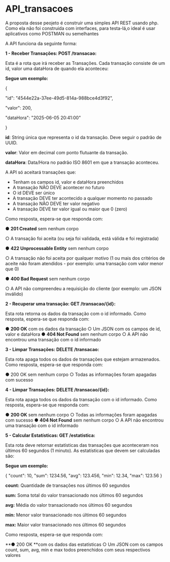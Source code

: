 # API_transacoes

A proposta desse peojeto é construir uma simples API REST usando php. Como ela não foi construida com interfaces, para testa-lá,o ideal é usar aplicativos como POSTMAN ou semelhantes

A API funciona da seguinte forma: 

**1 - Receber Transações: POST /transacao:**

Esta é a rota que irá receber as Transações. Cada transação consiste de um id, valor uma dataHora de quando ela aconteceu:

**Segue um exemplo:**

{
 
  "id": "4544e22a-37ee-49d5-814a-988bce4d3f92",
  
  "valor": 200,
  
  "dataHora": "2025-06-05 20:41:00"
  
}

**id**: String única que representa o id da transação. Deve seguir o padrão de UUID. 

**valor**: Valor em decimal com ponto flutuante da transação. 

**dataHora**: Data/Hora no padrão ISO 8601 em que a transação aconteceu.


A API só aceitará transações que: 
 
- Tenham os campos id, valor e dataHora preenchidos 
- A transação NÃO DEVE acontecer no futuro 
- O id DEVE ser único 
- A transação DEVE ter acontecido a qualquer momento no passado 
- A transação NÃO DEVE ter valor negativo 
- A transação DEVE ter valor igual ou maior que 0 (zero)

Como resposta, espera-se que responda com: 

● **201 Created** sem nenhum corpo 

  ○ A transação foi aceita (ou seja foi validada, está válida e foi registrada) 
  
● **422 Unprocessable Entity** sem nenhum corpo 

  ○ A transação não foi aceita por qualquer motivo (1 ou mais dos critérios de aceite não foram atendidos - por exemplo: uma transação com valor menor que 0) 
  
● **400 Bad Request** sem nenhum corpo 

  ○ A API não compreendeu a requisição do cliente (por exemplo: um JSON 
  inválido) 


**2 - Recuperar uma transação: GET /transacao/{id}:** 

Esta rota retorna os dados da transação com o id informado. Como resposta, espera-se que responda com: 

● **200 OK** com os dados da transação 
  ○ Um JSON com os campos de id, valor e dataHora 
● **404 Not Found** sem nenhum corpo 
  ○ A API não encontrou uma transação com o id informado


**3 - Limpar Transações: DELETE /transacao:**

Esta rota apaga todos os dados de transações que estejam armazenados. Como resposta, espera-se que responda com:

● 200 OK sem nenhum corpo 
  ○ Todas as informações foram apagadas com sucesso


**4 - Limpar Transações: DELETE /transacao/{id}:**

Esta rota apaga todos os dados da transação com o id informado. Como resposta, espera-se que responda com:

● **200 OK** sem nenhum corpo 
  ○ Todas as informações foram apagadas com sucesso 
● **404 Not Found** sem nenhum corpo 
  ○ A API não encontrou uma transação com o id informado


**5 - Calcular Estatísticas: GET /estatistica:**

Esta rota deve retornar estatísticas das transações que aconteceram nos últimos 60 segundos (1 minuto). As estatísticas que devem ser calculadas são:

**Segue um exemplo:**

{
  "count": 10,
  "sum": 1234.56,
  "avg": 123.456,
  "min": 12.34,
  "max": 123.56
}

**count:** Quantidade de transações nos últimos 60 segundos 

**sum:** Soma total do valor transacionado nos últimos 60 segundos 

**avg:** Média do valor transacionado nos últimos 60 segundos

**min:** Menor valor transacionado nos últimos 60 segundos 

**max:** Maior valor transacionado nos últimos 60 segundos 

Como resposta, espera-se que responda com: 

**● 200 OK **com os dados das estatísticas 
  ○ Um JSON com os campos count, sum, avg, min e max todos preenchidos 
  com seus respectivos valores













